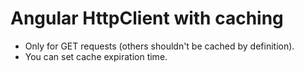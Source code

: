 # Angular HttpClient with caching

* Only for GET requests (others shouldn't be cached by definition).
* You can set cache expiration time.
